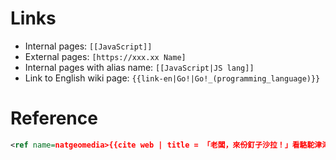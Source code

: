 Links
=====
* Internal pages: `[[JavaScript]]`
* External pages: `[https://xxx.xx Name]`
* Internal pages with alias name: `[[JavaScript|JS lang]]`
* Link to English wiki page: `{{link-en|Go!|Go!_(programming_language)}}`

Reference
======
```xml
<ref name=natgeomedia>{{cite web | title = 「老闆，來份釘子沙拉！」看駱駝津津有味地大啖仙人掌 | work = National Geographic Magazine | accessdate = 3 June 2018 | url = https://www.youtube.com/watch?v=I-VIPgK2VAg }}</ref>
```
